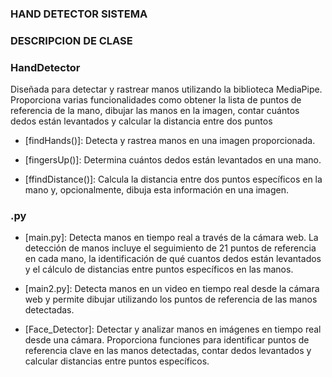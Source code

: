 ### HAND DETECTOR SISTEMA

### DESCRIPCION DE CLASE

### HandDetector
Diseñada para detectar y rastrear manos utilizando la biblioteca MediaPipe. Proporciona varias funcionalidades como obtener la lista de puntos de referencia de la mano, dibujar las manos en la imagen, contar cuántos dedos están levantados y calcular la distancia entre dos puntos

- [findHands()]: Detecta y rastrea manos en una imagen proporcionada.

- [fingersUp()]: Determina cuántos dedos están levantados en una mano.

- [ffindDistance()]: Calcula la distancia entre dos puntos específicos en la mano y, opcionalmente, dibuja esta información en una imagen.


### .py

 - [main.py]: Detecta manos en tiempo real a través de la cámara web. La detección de manos incluye el seguimiento de 21 puntos de referencia en cada mano, la identificación de qué cuantos dedos están levantados y el cálculo de distancias entre puntos específicos en las manos.

- [main2.py]: Detecta manos en un video en tiempo real desde la cámara web y permite dibujar utilizando los puntos de referencia de las manos detectadas.

- [Face_Detector]: Detectar y analizar manos en imágenes en tiempo real desde una cámara. Proporciona funciones para identificar puntos de referencia clave en las manos detectadas, contar dedos levantados y calcular distancias entre puntos específicos.


